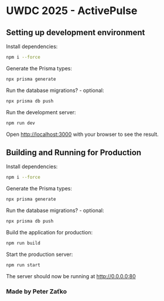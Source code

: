 # UWDC 2025 - ActivePulse

## Setting up development environment

Install dependencies:

```bash
npm i --force
```

Generate the Prisma types:
```bash
npx prisma generate
```

Run the database migrations? - optional:
```bash
npx prisma db push 
```

Run the development server:

```bash
npm run dev
```

Open [http://localhost:3000](http://localhost:3000) with your browser to see the result.

## Building and Running for Production

Install dependencies:

```bash
npm i --force
```

Generate the Prisma types:
```bash
npx prisma generate
```

Run the database migrations? - optional:
```bash
npx prisma db push 
```

Build the application for production:

```bash
npm run build
```

Start the production server:
```bash
npm run start
```

The server should now be running at http://0.0.0.0:80

### Made by Peter Zaťko